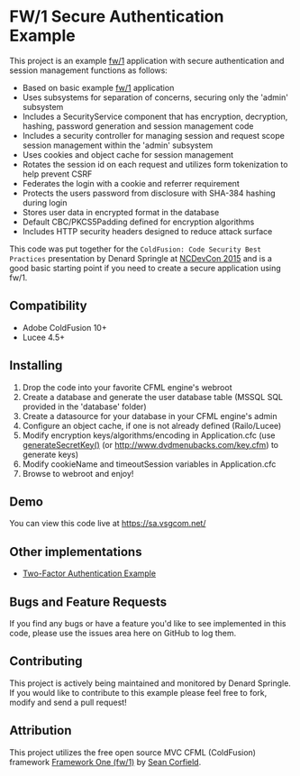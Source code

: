 # FW/1 Secure Authentication Example

This project is an example [fw/1](https://github.com/framework-one/fw1) application with secure authentication and session management functions as follows:

* Based on basic example [fw/1](https://github.com/framework-one/fw1) application
* Uses subsystems for separation of concerns, securing only the 'admin' subsystem
* Includes a SecurityService component that has encryption, decryption, hashing, password generation and session management code
* Includes a security controller for managing session and request scope session management within the 'admin' subsystem
* Uses cookies and object cache for session management
* Rotates the session id on each request and utilizes form tokenization to help prevent CSRF
* Federates the login with a cookie and referrer requirement
* Protects the users password from disclosure with SHA-384 hashing during login
* Stores user data in encrypted format in the database
* Default CBC/PKCS5Padding defined for encryption algorithms
* Includes HTTP security headers designed to reduce attack surface

This code was put together for the `ColdFusion: Code Security Best Practices` presentation by Denard Springle at [NCDevCon 2015](http://www.ncdevcon.com) and is a good basic starting point if you need to create a secure application using fw/1.

## Compatibility

* Adobe ColdFusion 10+
* Lucee 4.5+

## Installing

1. Drop the code into your favorite CFML engine's webroot
2. Create a database and generate the user database table (MSSQL SQL provided in the 'database' folder)
3. Create a datasource for your database in your CFML engine's admin
4. Configure an object cache, if one is not already defined (Railo/Lucee)
5. Modify encryption keys/algorithms/encoding in Application.cfc (use [generateSecretKey()](http://cfdocs.org/generatesecretkey) (or http://www.dvdmenubacks.com/key.cfm) to generate keys)
6. Modify cookieName and timeoutSession variables in Application.cfc
7. Browse to webroot and enjoy!

## Demo

You can view this code live at https://sa.vsgcom.net/

## Other implementations

* [Two-Factor Authentication Example](https://github.com/ddspringle/framework-one-two-factor-auth)

## Bugs and Feature Requests

If you find any bugs or have a feature you'd like to see implemented in this code, please use the issues area here on GitHub to log them.

## Contributing

This project is actively being maintained and monitored by Denard Springle. If you would like to contribute to this example please feel free to fork, modify and send a pull request!

## Attribution

This project utilizes the free open source MVC CFML (ColdFusion) framework  [Framework One (fw/1)](https://github.com/framework-one/fw1) by [Sean Corfield](https://twitter.com/seancorfield).

